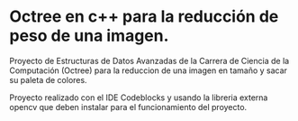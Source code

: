 # Octree en c++ para la reducción de peso de una imagen.
Proyecto de Estructuras de Datos Avanzadas de la Carrera de Ciencia de la Computación (Octree) para la reduccion de una imagen en tamaño y sacar su paleta de colores.

Proyecto realizado con el IDE Codeblocks y usando la libreria externa opencv que deben instalar para el funcionamiento del proyecto.
